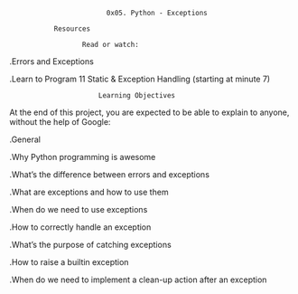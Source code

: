                             0x05. Python - Exceptions

               Resources

                      Read or watch:

   .Errors and Exceptions

   .Learn to Program 11 Static & Exception Handling (starting at minute 7)

                          Learning Objectives

At the end of this project, you are expected to be able to explain to anyone, without the help of Google:

   .General

   .Why Python programming is awesome

   .What’s the difference between errors and exceptions

   .What are exceptions and how to use them

   .When do we need to use exceptions

   .How to correctly handle an exception

   .What’s the purpose of catching exceptions

   .How to raise a builtin exception

   .When do we need to implement a clean-up action after an exception
